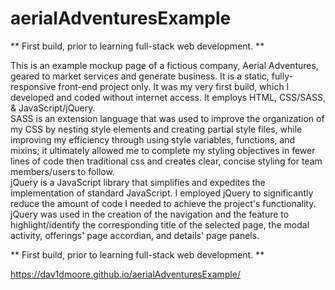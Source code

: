 # aerialAdventuresExample

** First build, prior to learning full-stack web development. **

This is an example mockup page of a fictious company, Aerial Adventures, geared to market services and generate business. It is a static, fully-responsive front-end project only. It was my very first build, which I developed and coded without internet access. It employs HTML, CSS/SASS, & JavaScript/jQuery. <br>
SASS is an extension language that was used to improve the organization of my CSS by nesting style elements and creating partial style files, while improving my efficiency through using style variables, functions, and mixins; it ultimately allowed me to complete my styling objectives in fewer lines of code then traditional css and creates clear, concise styling for team members/users to follow. <br>
jQuery is a JavaScript library that simplifies and expedites the implementation of standard JavaScript. I employed jQuery to significantly reduce the amount of code I needed to achieve the project's functionality. jQuery was used in the creation of the navigation and the feature to highlight/identify the corresponding title of the selected page, the modal activity, offerings' page accordian, and details' page panels.<br>

** First build, prior to learning full-stack web development. **

https://dav1dmoore.github.io/aerialAdventuresExample/

